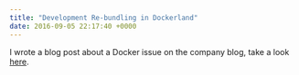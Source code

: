 ```yaml
---
title: "Development Re-bundling in Dockerland"
date: 2016-09-05 22:17:40 +0000
---
```


I wrote a blog post about a Docker issue on the company blog, take a look [here](https://unboxed.co/blog/docker-re-bundling/).

